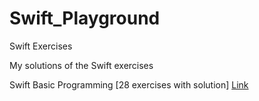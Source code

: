 # Swift_Playground
Swift Exercises


My solutions of the Swift exercises


Swift Basic Programming [28 exercises with solution] [Link](https://w3resource.com/swift-programming-exercises/basic/index.php)
